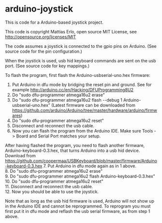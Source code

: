 arduino-joystick
================

This is code for a Arduino-based joystick project.

This code is copyright Mattias Erlo, open source MIT License, see http://opensource.org/licenses/MIT

The code assumes a joystick is connected to the gpio pins on Arduino. (See source code for the pin configuration.)

When the joystick is used, usb hid keyboard commands are sent on the usb port. (See source code for key mappings.)

To flash the program, first flash the Arduino-usbserial-uno.hex firmware:  
1. Put Arduino in dfu mode by bridging the reset pin and ground. See for example http://arduino.cc/en/Hacking/DFUProgramming8U2  
2. Do "sudo dfu-programmer atmega16u2 erase"  
3. Do "sudo dfu-programmer atmega16u2 flash --debug 1 Arduino-usbserial-uno.hex" (Latest firmware can be downloaded from https://github.com/arduino/Arduino/tree/master/hardware/arduino/firmwares)  
4. Do "sudo dfu-programmer atmega16u2 reset"  
5. Disconnect and reconnect the usb cable.  
6. Now you can flash the program from the Arduino IDE. Make sure Tools -> Board and Serial Port matches your setup.  

After having flashed the program, you need to flash another firmware, Arduino-keyboard-0.3.hex, that turns Arduino into a usb hid device. Download from https://github.com/coopermaa/USBKeyboard/blob/master/firmware/Arduino-keyboard-0.3.hex
7. Put Arduino in dfu mode again as in 1 above.  
8. Do "sudo dfu-programmer atmega16u2 erase"  
9. Do "sudo dfu-programmer atmega16u2 flash Arduino-keyboard-0.3.hex"  
10. Do "sudo dfu-programmer atmega16u2 reset"  
11. Disconnect and reconnect the usb cable.  
12. Now you should be able to use the joystick.  

Note that as long as the usb hid firmware is used, Arduino will not show up in the Arduino IDE and cannot be reprogrammed.
To reprogram you must first put it in dfu mode and reflash the usb serial firmware, as from step 1 above.

